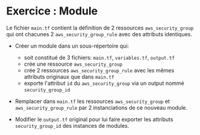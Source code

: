 # Exercice : Module

Le fichier `main.tf` contient la définition de 2 ressources `aws_security_group` qui ont chacunes 2 `aws_security_group_rule` avec des attributs identiques.

* Créer un module dans un sous-répertoire qui:
  * soit constitué de 3 fichiers: `main.tf`, `variables.tf`, `output.tf`
  * crée une ressource `aws_security_group`
  * crée 2 ressources `aws_security_group_rule` avec les mêmes attributs originaux que dans `main.tf`
  * exporte l'attribut `id` du `aws_security_group` via un output nommé `security_group_id`

* Remplacer dans `main.tf` les ressources `aws_security_group` et `aws_security_group_rule` par 2 instanciations de ce nouveau module.

* Modifier le `output.tf` original pour lui faire exporter les attributs `security_group_id` des instances de modules.
